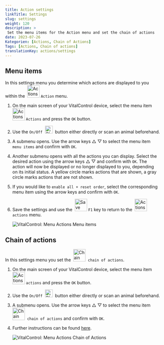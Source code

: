 ```yaml
---
title: Action settings
linkTitle: Settings
slug: settings
weight: 120
description: >
 Set the menu items for the Action menu and set the chain of actions
date: 2023-07-26
Kategorien: [Actions, Chain of Actions]
Tags: [Actions, Chain of actions]
translationKey: actions/settings
---
```

## Menu items

In this settings menu you determine which actions are displayed to you within the &nbsp;<img src="/icons/actions.svg" width="40" align="bottom" alt="Actions" /> `Action` menu.

1. On the main screen of your VitalControl device, select the menu item &nbsp;<img src="/icons/actions.svg" width="40" align="bottom" alt="Actions" /> `Actions` and press the `OK` button.

2. Use the `On/Off` &nbsp;<img src="/icons/gear.svg" width="25" align="bottom" alt="Chain of actions" />&nbsp; button either directly or scan an animal beforehand.

3. A submenu opens. Use the arrow keys △ ▽ to select the menu item `menu items` and confirm with `OK`.

4. Another submenu opens with all the actions you can display. Select the desired action using the arrow keys △ ▽ and confirm with `OK`. The action will now be displayed or no longer displayed to you, depending on its initial status. A yellow circle marks actions that are shown, a gray circle marks actions that are not shown.

5. If you would like to `enable all + reset order`, select the corresponding menu item using the arrow keys and confirm with `OK`.

6. Save the settings and use the &nbsp;<img src="/icons/save-return.svg" width="40" align="bottom" alt="Save and back" /> `F1` key to return to the &nbsp;<img src="/icons/actions.svg" width="40" align="bottom" alt="Actions" /> `actions` menu.

    ![VitalControl: Menu Actions Menu items](../images/menu.png "Menu items")

## Chain of actions

In this settings menu you set the &nbsp;<img src="/icons/actions/action-chain.svg" width="40" align="bottom" alt="Chain of actions" />&nbsp; `chain of actions`.

1. On the main screen of your VitalControl device, select the menu item &nbsp;<img src="/icons/actions.svg" width="40" align="bottom" alt="Actions" /> `actions` and press the `OK` button.

2. Use the `On/Off` &nbsp;<img src="/icons/gear.svg" width="25" align="bottom" alt="Chain of actions" />&nbsp; button either directly or scan an animal beforehand.

3. A submenu opens. Use the arrow keys △ ▽ to select the menu item &nbsp;<img src="/icons/actions/action-chain.svg" width="40" align="bottom" alt="Chain of actions" />&nbsp; `chain of actions` and confirm with `OK`.

4. Further instructions can be found [here](/en/docs/chain-of-actions/#set-chain-of-actions).

    ![VitalControl: Menu Actions Chain of Actions](../images/chainofactions.png "Chain of Actions")
